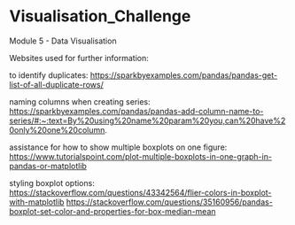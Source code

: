 # Visualisation_Challenge
Module 5 - Data Visualisation

Websites used for further information:

to identify duplicates:
https://sparkbyexamples.com/pandas/pandas-get-list-of-all-duplicate-rows/

naming columns when creating series:
https://sparkbyexamples.com/pandas/pandas-add-column-name-to-series/#:~:text=By%20using%20name%20param%20you,can%20have%20only%20one%20column.

assistance for how to show multiple boxplots on one figure:
https://www.tutorialspoint.com/plot-multiple-boxplots-in-one-graph-in-pandas-or-matplotlib

styling boxplot options:
https://stackoverflow.com/questions/43342564/flier-colors-in-boxplot-with-matplotlib
https://stackoverflow.com/questions/35160956/pandas-boxplot-set-color-and-properties-for-box-median-mean